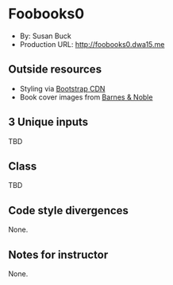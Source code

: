# Foobooks0
+ By: Susan Buck
+ Production URL: <http://foobooks0.dwa15.me>

## Outside resources
+ Styling via [Bootstrap CDN](https://www.bootstrapcdn.com)
+ Book cover images from [Barnes & Noble](https://www.barnesandnoble.com)

## 3 Unique inputs
TBD

## Class
TBD

## Code style divergences
None.

## Notes for instructor
None.

